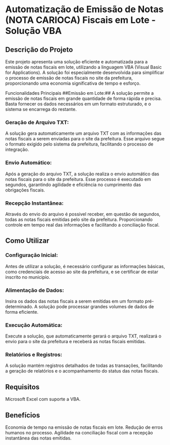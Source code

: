  
# Automatização de Emissão de Notas (NOTA CARIOCA) Fiscais em Lote  - Solução VBA
## Descrição do Projeto
Este projeto apresenta uma solução eficiente e automatizada para a emissão de notas fiscais em lote, utilizando a linguagem VBA (Visual Basic for Applications). A solução foi especialmente desenvolvida para simplificar o processo de emissão de notas fiscais no site da prefeitura, proporcionando uma economia significativa de tempo e esforço.

Funcionalidades Principais
##Emissão em Lote:## A solução permite a emissão de notas fiscais em grande quantidade de forma rápida e precisa. Basta fornecer os dados necessários em um formato estruturado, e o sistema se encarrega do restante.

### Geração de Arquivo TXT:
A solução gera automaticamente um arquivo TXT com as informações das notas fiscais a serem enviadas para o site da prefeitura. Esse arquivo segue o formato exigido pelo sistema da prefeitura, facilitando o processo de integração.

### Envio Automático:
Após a geração do arquivo TXT, a solução realiza o envio automático das notas fiscais para o site da prefeitura. Esse processo é executado em segundos, garantindo agilidade e eficiência no cumprimento das obrigações fiscais.

### Recepção Instantânea: 
Através do envio do arquivo é possivel receber, em questão de segundos, todas as notas fiscais emitidas pelo site da prefeitura. Proporcionando controle em tempo real das informações e facilitando a conciliação fiscal.

## Como Utilizar
### Configuração Inicial: 
Antes de utilizar a solução, é necessário configurar as informações básicas, como credenciais de acesso ao site da prefeitura, e se certificar de estar inscrito no municipio.

### Alimentação de Dados:
Insira os dados das notas fiscais a serem emitidas em um formato pré-determinado. A solução pode processar grandes volumes de dados de forma eficiente.

### Execução Automática:
Execute a solução, que automaticamente gerará o arquivo TXT, realizará o envio para o site da prefeitura e receberá as notas fiscais emitidas.

### Relatórios e Registros: 
A solução mantém registros detalhados de todas as transações, facilitando a geração de relatórios e o acompanhamento do status das notas fiscais.

## Requisitos
Microsoft Excel com suporte a VBA.
## Benefícios
Economia de tempo na emissão de notas fiscais em lote.
Redução de erros humanos no processo.
Agilidade na conciliação fiscal com a recepção instantânea das notas emitidas.

